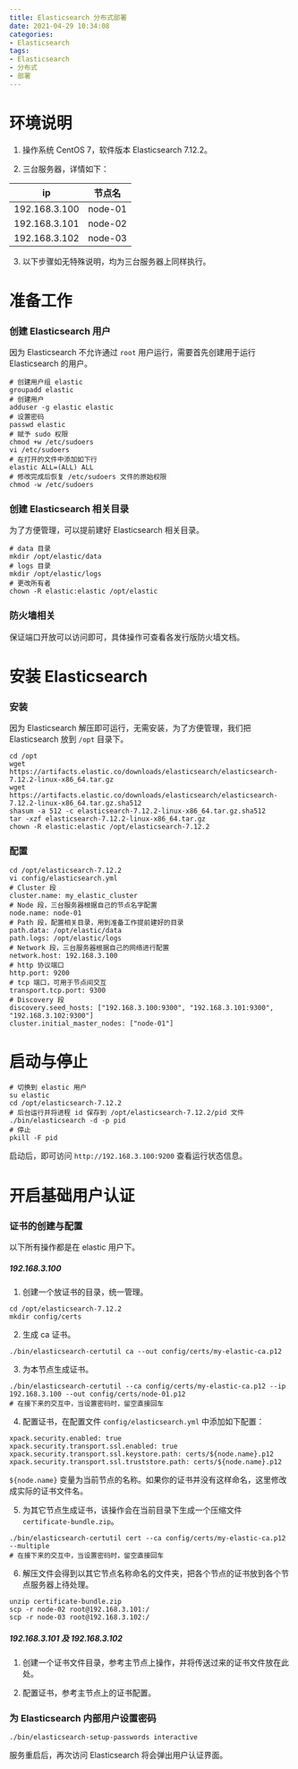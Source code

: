 ```yaml
---
title: Elasticsearch 分布式部署
date: 2021-04-29 10:34:08
categories:
- Elasticsearch
tags:
- Elasticsearch
- 分布式
- 部署
---
```


# 环境说明

1. 操作系统 CentOS 7，软件版本 Elasticsearch 7.12.2。

2. 三台服务器，详情如下：

| ip | 节点名 |
|:--:|:-----:|
| 192.168.3.100 | node-01 |
| 192.168.3.101 | node-02 |
| 192.168.3.102 | node-03 |

3. 以下步骤如无特殊说明，均为三台服务器上同样执行。

# 准备工作

### 创建 Elasticsearch 用户

因为 Elasticsearch 不允许通过 `root` 用户运行，需要首先创建用于运行 Elasticsearch 的用户。

```shell
# 创建用户组 elastic
groupadd elastic
# 创建用户
adduser -g elastic elastic
# 设置密码
passwd elastic
# 赋予 sudo 权限
chmod +w /etc/sudoers
vi /etc/sudoers
# 在打开的文件中添加如下行
elastic ALL=(ALL) ALL
# 修改完成后恢复 /etc/sudoers 文件的原始权限
chmod -w /etc/sudoers
```

### 创建 Elasticsearch 相关目录

为了方便管理，可以提前建好 Elasticsearch 相关目录。

```shell
# data 目录
mkdir /opt/elastic/data
# logs 目录
mkdir /opt/elastic/logs
# 更改所有者
chown -R elastic:elastic /opt/elastic
```

### 防火墙相关

保证端口开放可以访问即可，具体操作可查看各发行版防火墙文档。

# 安装 Elasticsearch

### 安装

因为 Elasticsearch 解压即可运行，无需安装，为了方便管理，我们把 Elasticsearch 放到 `/opt` 目录下。

```shell
cd /opt
wget https://artifacts.elastic.co/downloads/elasticsearch/elasticsearch-7.12.2-linux-x86_64.tar.gz
wget https://artifacts.elastic.co/downloads/elasticsearch/elasticsearch-7.12.2-linux-x86_64.tar.gz.sha512
shasum -a 512 -c elasticsearch-7.12.2-linux-x86_64.tar.gz.sha512
tar -xzf elasticsearch-7.12.2-linux-x86_64.tar.gz
chown -R elastic:elastic /opt/elasticsearch-7.12.2
```

### 配置

```shell
cd /opt/elasticsearch-7.12.2
vi config/elasticsearch.yml
# Cluster 段
cluster.name: my_elastic_cluster
# Node 段，三台服务器根据自己的节点名字配置
node.name: node-01
# Path 段，配置相关目录，用到准备工作提前建好的目录
path.data: /opt/elastic/data
path.logs: /opt/elastic/logs
# Network 段，三台服务器根据自己的网络进行配置
network.host: 192.168.3.100
# http 协议端口
http.port: 9200
# tcp 端口，可用于节点间交互
transport.tcp.port: 9300
# Discovery 段
discovery.seed_hosts: ["192.168.3.100:9300", "192.168.3.101:9300", "192.168.3.102:9300"]
cluster.initial_master_nodes: ["node-01"]
```

# 启动与停止

```shell
# 切换到 elastic 用户
su elastic
cd /opt/elasticsearch-7.12.2
# 后台运行并将进程 id 保存到 /opt/elasticsearch-7.12.2/pid 文件
./bin/elasticsearch -d -p pid
# 停止
pkill -F pid
```

启动后，即可访问 `http://192.168.3.100:9200` 查看运行状态信息。

# 开启基础用户认证

### 证书的创建与配置

以下所有操作都是在 elastic 用户下。

##### 192.168.3.100

1. 创建一个放证书的目录，统一管理。

```shell
cd /opt/elasticsearch-7.12.2
mkdir config/certs
```

2. 生成 ca 证书。

```shell
./bin/elasticsearch-certutil ca --out config/certs/my-elastic-ca.p12
```

3. 为本节点生成证书。

```shell
./bin/elasticsearch-certutil --ca config/certs/my-elastic-ca.p12 --ip 192.168.3.100 --out config/certs/node-01.p12
# 在接下来的交互中，当设置密码时，留空直接回车
```

4. 配置证书，在配置文件 `config/elasticsearch.yml` 中添加如下配置：

```
xpack.security.enabled: true
xpack.security.transport.ssl.enabled: true
xpack.security.transport.ssl.keystore.path: certs/${node.name}.p12
xpack.security.transport.ssl.truststore.path: certs/${node.name}.p12
```

`${node.name}` 变量为当前节点的名称。如果你的证书并没有这样命名，这里修改成实际的证书文件名。

5. 为其它节点生成证书，该操作会在当前目录下生成一个压缩文件 `certificate-bundle.zip`。

```shell
./bin/elasticsearch-certutil cert --ca config/certs/my-elastic-ca.p12 --multiple
# 在接下来的交互中，当设置密码时，留空直接回车
```

6. 解压文件会得到以其它节点名称命名的文件夹，把各个节点的证书放到各个节点服务器上待处理。

```shell
unzip certificate-bundle.zip
scp -r node-02 root@192.168.3.101:/
scp -r node-03 root@192.168.3.102:/
```

##### 192.168.3.101 及 192.168.3.102

1. 创建一个证书文件目录，参考主节点上操作，并将传送过来的证书文件放在此处。

2. 配置证书，参考主节点上的证书配置。

### 为 Elasticsearch 内部用户设置密码

```shell
./bin/elasticsearch-setup-passwords interactive
```

服务重启后，再次访问 Elasticsearch 将会弹出用户认证界面。
